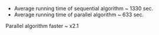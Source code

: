 * Average running time of sequential algorithm ~ 1330 sec.
* Average running time of parallel algorithm ~ 633 sec.

Parallel algorithm faster ~ x2.1